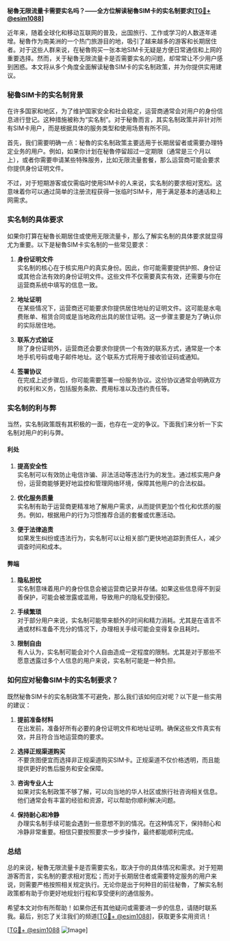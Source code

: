 **秘魯无限流量卡需要实名吗？——全方位解读秘魯SIM卡的实名制要求[[TG💪+ @esim1088](https://t.me/s/esim1088)]**

近年来，随着全球化和移动互联网的普及，出国旅行、工作或学习的人数逐年递增。秘魯作为南美洲的一个热门旅游目的地，吸引了越来越多的游客和长期居住者。对于这些人群来说，在秘魯购买一张本地SIM卡无疑是方便日常通信和上网的重要选择。然而，关于秘魯无限流量卡是否需要实名的问题，却常常让不少用户感到困惑。本文将从多个角度全面解读秘魯SIM卡的实名制政策，并为你提供实用建议。

### 秘魯SIM卡的实名制背景

在许多国家和地区，为了维护国家安全和社会稳定，运营商通常会对用户的身份信息进行登记。这种措施被称为“实名制”。对于秘魯而言，其实名制政策并非针对所有SIM卡用户，而是根据具体的服务类型和使用场景有所不同。

首先，我们需要明确一点：秘魯的实名制政策主要适用于长期居留者或需要办理特定业务的用户。例如，如果你计划在秘魯停留超过一定期限（通常是三个月以上），或者你需要申请某些特殊服务，比如无限流量套餐，那么运营商可能会要求你提供身份证明文件。

不过，对于短期游客或仅需临时使用SIM卡的人来说，实名制的要求相对宽松。这意味着你可以通过简单的注册流程获得一张临时SIM卡，用于满足基本的通话和上网需求。

### 实名制的具体要求

如果你打算在秘魯长期居住或使用无限流量卡，那么了解实名制的具体要求就显得尤为重要。以下是秘魯SIM卡实名制的一些常见要求：

1. **身份证明文件**  
   实名制的核心在于核实用户的真实身份。因此，你可能需要提供护照、身份证或其他合法有效的身份证明文件。这些文件不仅需要真实有效，还需要与你在运营商系统中填写的信息一致。

2. **地址证明**  
   在某些情况下，运营商还可能要求你提供居住地址的证明文件。这可能是水电费账单、租赁合同或是当地政府出具的居住证明。这一步骤主要是为了确认你的实际居住地。

3. **联系方式验证**  
   除了身份证明外，运营商还会要求你提供一个有效的联系方式，通常是一个本地手机号码或电子邮件地址。这个联系方式将用于接收验证码或通知。

4. **签署协议**  
   在完成上述步骤后，你可能需要签署一份服务协议。这份协议通常会明确双方的权利和义务，包括服务条款、费用标准以及违约责任等。

### 实名制的利与弊

当然，实名制政策既有其积极的一面，也存在一定的争议。下面我们来分析一下实名制对用户的利与弊。

#### 利处

1. **提高安全性**  
   实名制可以有效防止电信诈骗、非法活动等违法行为的发生。通过核实用户身份，运营商能够更好地监控和管理网络环境，保障其他用户的合法权益。

2. **优化服务质量**  
   实名制有助于运营商更精准地了解用户需求，从而提供更加个性化和优质的服务。例如，根据用户的行为习惯推荐合适的套餐或优惠活动。

3. **便于法律追责**  
   如果发生纠纷或违法行为，实名制可以让相关部门更快地追踪到责任人，减少调查时间和成本。

#### 弊端

1. **隐私担忧**  
   实名制意味着用户的身份信息会被运营商记录并存储。如果这些信息得不到妥善保护，可能会被泄露或滥用，导致用户的隐私受到侵犯。

2. **手续繁琐**  
   对于部分用户来说，实名制可能带来额外的时间和精力消耗。尤其是在语言不通或材料准备不充分的情况下，办理相关手续可能会变得复杂且耗时。

3. **限制自由**  
   有人认为，实名制可能会对个人自由造成一定程度的限制。尤其是对于那些不愿意透露过多个人信息的用户来说，实名制可能是一种负担。

### 如何应对秘魯SIM卡的实名制要求？

既然秘魯SIM卡的实名制政策不可避免，那么我们该如何应对呢？以下是一些实用的建议：

1. **提前准备材料**  
   在出发前，准备好所有必要的身份证明文件和地址证明。确保这些文件真实有效，并且符合当地运营商的要求。

2. **选择正规渠道购买**  
   不要贪图便宜而选择非正规渠道购买SIM卡。正规渠道不仅价格透明，而且能提供更好的售后服务和安全保障。

3. **咨询专业人士**  
   如果对实名制政策不够了解，可以向当地的华人社区或旅行社咨询相关信息。他们通常会有丰富的经验和资源，可以帮助你顺利解决问题。

4. **保持耐心和冷静**  
   办理实名制手续可能会遇到一些意想不到的情况。在这种情况下，保持耐心和冷静非常重要。相信只要按照要求一步步操作，最终都能顺利完成。

### 总结

总的来说，秘魯无限流量卡是否需要实名，取决于你的具体情况和需求。对于短期游客而言，实名制的要求相对宽松；而对于长期居住者或需要特定服务的用户来说，则需要严格按照相关规定执行。无论你是出于何种目的前往秘魯，了解实名制政策都有助于你更好地规划行程和享受便利的通信服务。

希望本文对你有所帮助！如果你还有其他疑问或需要进一步的信息，请随时联系我。最后，别忘了关注我们的频道[[TG💪+ @esim1088](https://t.me/s/esim1088)]，获取更多实用资讯！

[[TG💪+ @esim1088](https://t.me/s/esim1088) ![Image](https://i.postimg.cc/4NQfJmqS/Snipaste-2025-05-13-00-14-12.png)]